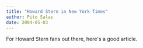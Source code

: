 ```yaml
---
title: "Howard Stern in New York Times"
author: Pito Salas
date: 2004-05-03
---
```




For Howard Stern fans out there, here's a good article.


